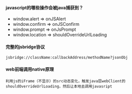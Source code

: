 #### javascript的哪些操作会被java捕获到？
* window.alert => onJSAlert
* window.confirm => onJSConfirm
* window.prompt => onJsPrompt
* window.location => shouldOverrideUrlLoading

#### 完整的jsbridge协议
```
jsbridge://className:callbackAddress/methodName?jsonObj
```

#### web前端调用native原理
```
利用js的iFrame（不显示）的src动态变化，触发java层webClient的shouldOverrideUrlLoading，然后让本地去调用javasript
```
